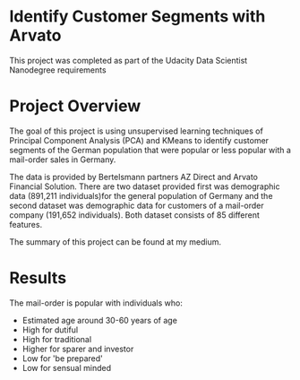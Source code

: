 # Identify Customer Segments with Arvato
This project was completed as part of the Udacity Data Scientist Nanodegree requirements

# Project Overview
The goal of this project is using unsupervised learning techniques of Principal Component Analysis (PCA) and KMeans to identify customer segments of the German population that were popular or less popular with a mail-order sales in Germany.

The data is provided by Bertelsmann partners AZ Direct and Arvato Financial Solution. There are two dataset provided first was demographic data (891,211 individuals)for the general population of Germany and the second dataset was demographic data for customers of a mail-order company (191,652 individuals). Both dataset consists of 85 different features.

The summary of this project can be found at my medium.

# Results
The mail-order is popular with individuals who:
* Estimated age around 30-60 years of age
* High for dutiful
* High for traditional
* Higher for sparer and investor
* Low for 'be prepared'
* Low for sensual minded

